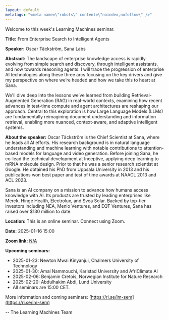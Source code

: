 ```yaml
---
layout: default
metatags: "<meta name=\"robots\" content=\"noindex,nofollow\" />"
---
```

 
Welcome to this week's Learning Machines seminar.

**Title:** From Enterprise Search to Intelligent Agents

**Speaker:** Oscar Täckström, Sana Labs

**Abstract:** The landscape of enterprise knowledge access is rapidly evolving from simple search and discovery, through intelligent assistants, and now towards reasoning agents. I will trace the progression of enterprise AI technologies along these three arcs focusing on the key drivers and give my perspective on where we’re headed and how we take this to heart at Sana.

We&#x27;ll dive deep into the lessons we’ve learned from building Retrieval-Augmented Generation (RAG) in real-world contexts, examining how recent advances in test-time compute and agent architectures are reshaping our approach. Central to this exploration is how Large Language Models (LLMs) are fundamentally reimagining document understanding and information retrieval, enabling more nuanced, context-aware, and adaptive intelligent systems.

**About the speaker:** Oscar Täckström is the Chief Scientist at Sana, where he leads all AI efforts. His research background is in natural language understanding and machine learning with notable contributions to attention-based models for language and video generation. Before joining Sana, he co-lead the technical development at Inceptive, applying deep learning to mRNA molecule design. Prior to that he was a senior research scientist at Google. He obtained his PhD from Uppsala University in 2013 and his publications won best paper and test of time awards at NAACL 2013 and ACL 2023.


Sana is an AI company on a mission to advance how humans access knowledge with AI. Its products are trusted by leading enterprises like Merck, Hinge Health, Electrolux, and Svea Solar. Backed by top-tier investors including NEA, Menlo Ventures, and EQT Ventures, Sana has raised over $130 million to date.

**Location:** This is an online seminar. Connect using Zoom.

**Date:** 2025-01-16 15:00

**Zoom link:** [N/A](N/A)

**Upcoming seminars:**

* 2025-01-23: Newton Mwai Kinyanjui, Chalmers University of Technology
* 2025-01-30: Amal Nammouchi, Karlstad University and AfriClimate AI
* 2025-02-06: Benjamin Cretois, Norwegian Institute for Nature Research
* 2025-02-20: Abdulhakim Abdi, Lund University
* All seminars are 15:00 CET.

More information and coming seminars: [https://ri.se/lm-sem](https://ri.se/lm-sem)

-- The Learning Machines Team

